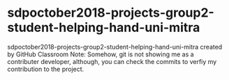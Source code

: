 # sdpoctober2018-projects-group2-student-helping-hand-uni-mitra
sdpoctober2018-projects-group2-student-helping-hand-uni-mitra created by GitHub Classroom
Note: Somehow, git is not showing me as a contributer developer, although, you can check the commits to verfiy my contribution to the project.

